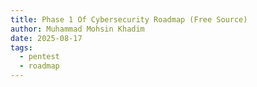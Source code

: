 ```yaml
---
title: Phase 1 Of Cybersecurity Roadmap (Free Source)
author: Muhammad Mohsin Khadim
date: 2025-08-17
tags:
  - pentest
  - roadmap
---
```

